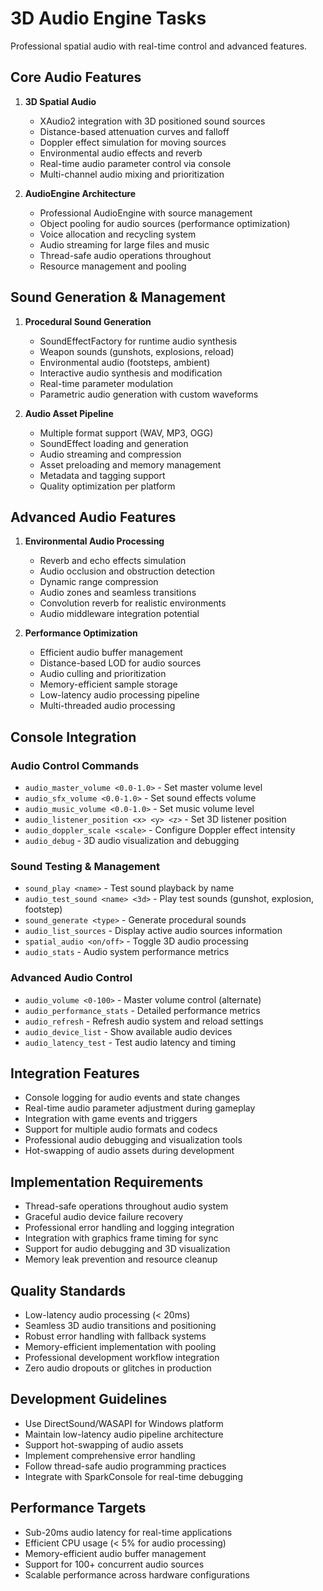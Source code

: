 # 3D Audio Engine Tasks
Professional spatial audio with real-time control and advanced features.

## Core Audio Features
1. **3D Spatial Audio**
   - XAudio2 integration with 3D positioned sound sources
   - Distance-based attenuation curves and falloff
   - Doppler effect simulation for moving sources
   - Environmental audio effects and reverb
   - Real-time audio parameter control via console
   - Multi-channel audio mixing and prioritization

2. **AudioEngine Architecture**
   - Professional AudioEngine with source management
   - Object pooling for audio sources (performance optimization)
   - Voice allocation and recycling system
   - Audio streaming for large files and music
   - Thread-safe audio operations throughout
   - Resource management and pooling

## Sound Generation & Management
1. **Procedural Sound Generation**
   - SoundEffectFactory for runtime audio synthesis
   - Weapon sounds (gunshots, explosions, reload)
   - Environmental audio (footsteps, ambient)
   - Interactive audio synthesis and modification
   - Real-time parameter modulation
   - Parametric audio generation with custom waveforms

2. **Audio Asset Pipeline**
   - Multiple format support (WAV, MP3, OGG)
   - SoundEffect loading and generation
   - Audio streaming and compression
   - Asset preloading and memory management
   - Metadata and tagging support
   - Quality optimization per platform

## Advanced Audio Features
1. **Environmental Audio Processing**
   - Reverb and echo effects simulation
   - Audio occlusion and obstruction detection
   - Dynamic range compression
   - Audio zones and seamless transitions
   - Convolution reverb for realistic environments
   - Audio middleware integration potential

2. **Performance Optimization**
   - Efficient audio buffer management
   - Distance-based LOD for audio sources
   - Audio culling and prioritization
   - Memory-efficient sample storage
   - Low-latency audio processing pipeline
   - Multi-threaded audio processing

## Console Integration
### Audio Control Commands
- `audio_master_volume <0.0-1.0>` - Set master volume level
- `audio_sfx_volume <0.0-1.0>` - Set sound effects volume
- `audio_music_volume <0.0-1.0>` - Set music volume level
- `audio_listener_position <x> <y> <z>` - Set 3D listener position
- `audio_doppler_scale <scale>` - Configure Doppler effect intensity
- `audio_debug` - 3D audio visualization and debugging

### Sound Testing & Management
- `sound_play <name>` - Test sound playback by name
- `audio_test_sound <name> <3d>` - Play test sounds (gunshot, explosion, footstep)
- `sound_generate <type>` - Generate procedural sounds
- `audio_list_sources` - Display active audio sources information
- `spatial_audio <on/off>` - Toggle 3D audio processing
- `audio_stats` - Audio system performance metrics

### Advanced Audio Control
- `audio_volume <0-100>` - Master volume control (alternate)
- `audio_performance_stats` - Detailed performance metrics
- `audio_refresh` - Refresh audio system and reload settings
- `audio_device_list` - Show available audio devices
- `audio_latency_test` - Test audio latency and timing

## Integration Features
- Console logging for audio events and state changes
- Real-time audio parameter adjustment during gameplay
- Integration with game events and triggers
- Support for multiple audio formats and codecs
- Professional audio debugging and visualization tools
- Hot-swapping of audio assets during development

## Implementation Requirements
- Thread-safe operations throughout audio system
- Graceful audio device failure recovery
- Professional error handling and logging integration
- Integration with graphics frame timing for sync
- Support for audio debugging and 3D visualization
- Memory leak prevention and resource cleanup

## Quality Standards
- Low-latency audio processing (< 20ms)
- Seamless 3D audio transitions and positioning
- Robust error handling with fallback systems
- Memory-efficient implementation with pooling
- Professional development workflow integration
- Zero audio dropouts or glitches in production

## Development Guidelines
- Use DirectSound/WASAPI for Windows platform
- Maintain low-latency audio pipeline architecture
- Support hot-swapping of audio assets
- Implement comprehensive error handling
- Follow thread-safe audio programming practices
- Integrate with SparkConsole for real-time debugging

## Performance Targets
- Sub-20ms audio latency for real-time applications
- Efficient CPU usage (< 5% for audio processing)
- Memory-efficient audio buffer management
- Support for 100+ concurrent audio sources
- Scalable performance across hardware configurations